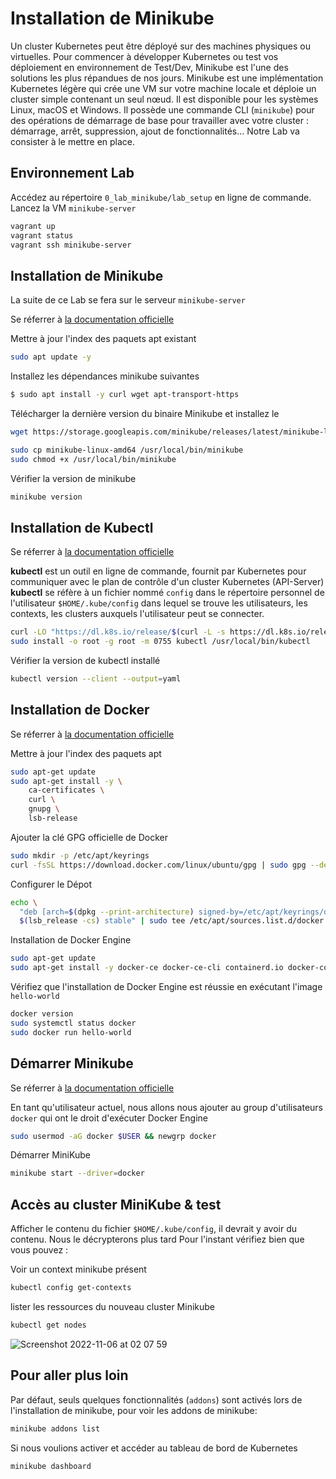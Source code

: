 # Installation de Minikube

Un cluster Kubernetes peut être déployé sur des machines physiques ou virtuelles. 
Pour commencer à développer Kubernetes ou test vos déploiement en environnement de Test/Dev, Minikube est l'une des solutions les plus répandues de nos jours. 
Minikube est une implémentation Kubernetes légère qui crée une VM sur votre machine locale et déploie un cluster simple contenant un seul nœud. 
Il est disponible pour les systèmes Linux, macOS et Windows.
Il possède une commande CLI (`minikube`) pour des opérations de démarrage de base pour travailler avec votre cluster : démarrage, arrêt, suppression, ajout de fonctionnalités... 
Notre Lab va consister à le mettre en place.

## Environnement Lab

Accédez au répertoire `0_lab_minikube/lab_setup` en ligne de commande.
Lancez la VM `minikube-server`

```bash
vagrant up
vagrant status
vagrant ssh minikube-server
```

## Installation de Minikube

La suite de ce Lab se fera sur le serveur `minikube-server`

Se réferrer à [la documentation officielle](https://kubernetes.io/fr/docs/tasks/tools/install-minikube/)

Mettre à jour l'index des paquets apt existant

```bash
sudo apt update -y
```

Installez les dépendances minikube suivantes

```bash
$ sudo apt install -y curl wget apt-transport-https
```

Télécharger la dernière version du binaire Minikube et installez le

```bash
wget https://storage.googleapis.com/minikube/releases/latest/minikube-linux-amd64

sudo cp minikube-linux-amd64 /usr/local/bin/minikube
sudo chmod +x /usr/local/bin/minikube
```

Vérifier la version de minikube

```bash
minikube version
```

## Installation de Kubectl

Se réferrer à [la documentation officielle](https://kubernetes.io/docs/tasks/tools/install-kubectl-linux/)

**kubectl** est un outil en ligne de commande, fournit par Kubernetes pour communiquer avec le plan de contrôle d'un cluster Kubernetes (API-Server)
**kubectl** se réfère à un fichier nommé `config` dans le répertoire personnel de l'utilisateur `$HOME/.kube/config` dans lequel se trouve les utilisateurs, les contexts, les clusters auxquels l'utilisateur peut se connecter.


```bash
curl -LO "https://dl.k8s.io/release/$(curl -L -s https://dl.k8s.io/release/stable.txt)/bin/linux/amd64/kubectl"
sudo install -o root -g root -m 0755 kubectl /usr/local/bin/kubectl
```

Vérifier la version de kubectl installé

```bash
kubectl version --client --output=yaml 
```

## Installation de Docker

Se réferrer à [la documentation officielle](https://docs.docker.com/engine/install/ubuntu/)

Mettre à jour l'index des paquets apt

```bash
sudo apt-get update
sudo apt-get install -y \
    ca-certificates \
    curl \
    gnupg \
    lsb-release
```

Ajouter la clé GPG officielle de Docker

```bash
sudo mkdir -p /etc/apt/keyrings
curl -fsSL https://download.docker.com/linux/ubuntu/gpg | sudo gpg --dearmor -o /etc/apt/keyrings/docker.gpg
```

Configurer le Dépot 

```bash
echo \
  "deb [arch=$(dpkg --print-architecture) signed-by=/etc/apt/keyrings/docker.gpg] https://download.docker.com/linux/ubuntu \
  $(lsb_release -cs) stable" | sudo tee /etc/apt/sources.list.d/docker.list > /dev/null
```

Installation de Docker Engine

```bash
sudo apt-get update
sudo apt-get install -y docker-ce docker-ce-cli containerd.io docker-compose-plugin

```

Vérifiez que l'installation de Docker Engine est réussie en exécutant l'image `hello-world`

```bash
docker version
sudo systemctl status docker
sudo docker run hello-world
```



## Démarrer Minikube

Se réferrer à [la documentation officielle](https://minikube.sigs.k8s.io/docs/start/)

En tant qu'utilisateur actuel, nous allons nous ajouter au group d'utilisateurs `docker` qui ont le droit d'exécuter Docker Engine

```bash
sudo usermod -aG docker $USER && newgrp docker
```

Démarrer MiniKube

```bash
minikube start --driver=docker
```

## Accès au cluster MiniKube & test

Afficher le contenu du fichier `$HOME/.kube/config`, il devrait y avoir du contenu. Nous le décrypterons plus tard
Pour l'instant vérifiez bien que vous pouvez : 

Voir un context minikube présent 

```bash
kubectl config get-contexts
```

lister les ressources du nouveau cluster Minikube

```bash
kubectl get nodes
```
![Screenshot 2022-11-06 at 02 07 59](https://user-images.githubusercontent.com/59444079/200149425-e95099ee-43bc-43de-82bf-82cb14f7d8ba.png)

## Pour aller plus loin

Par défaut, seuls quelques fonctionnalités (`addons`) sont activés lors de l'installation de minikube, pour voir les addons de minikube:

```bash
minikube addons list
```

Si nous voulions activer et accéder au tableau de bord de Kubernetes

```bash
minikube dashboard
```
```bash

```